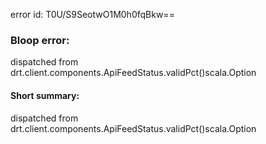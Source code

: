 error id: T0U/S9SeotwO1M0h0fqBkw==
### Bloop error:

dispatched from drt.client.components.ApiFeedStatus.validPct()scala.Option
#### Short summary: 

dispatched from drt.client.components.ApiFeedStatus.validPct()scala.Option